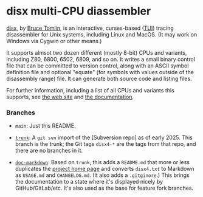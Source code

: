 disx multi-CPU diassembler
==========================

[disx], by [Bruce Tomlin], is an interactive, curses-based ([TUI]) tracing
disassembler for Unix systems, including Linux and MacOS. (It may work on
Windows via Cygwin or other means.)

It supports almsot two dozen different (mostly 8-bit) CPUs and variants,
including Z80, 6800, 6502, 6809, and so on. It writes a small binary
control file that can be committed to version control, along with an ASCII
symbol definition file and optional "equate" (for symbols with values
outside of the disassembly range) file. It can generate both source code
and listing files.

For further information, including a list of all CPUs and variants this
supports, see [the web site][disx] and [the documentation][disx4.txt].

### Branches

* `main`: Just this README.

* [`trunk`]: A `git svn` import of the [Subversion repo] as of early 2025.
  This branch is the trunk; the Git tags `disx4-*` are the tags from that
  repo, and there are no branches in it.

* [`doc-markdown`]: Based on `trunk`, this adds a `README.md` that more or
  less duplicates the [project home page][disx] and converts `disx4.txt` to
  Markdown as `USAGE.md` and `CHANGELOG.md`. (It also adds a `.gitginore`.)
  This brings the documentation to a state where it's displayed nicely by
  GitHub/GitLab/etc. It's also used as the base for feature fork branches.



<!-------------------------------------------------------------------->
[Bruce Tomlin]: http://xi6.com/
[TUI]: https://en.wikipedia.org/wiki/Text-based_user_interface
[disx4.txt]: http://svn.xi6.com/svn/disx4/trunk/disx4.txt
[disx]: http://xi6.com/projects/disx
[svn repo]: http://svn.xi6.com/svn/disx4/

[`doc-markdown`]: https://github.com/mc68-net/disx/tree/doc-markdown
[`trunk`]: https://github.com/mc68-net/disx/tree/trunk

